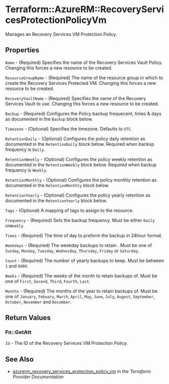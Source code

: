 # Terraform::AzureRM::RecoveryServicesProtectionPolicyVm

Manages an Recovery Services VM Protection Policy.

## Properties

`Name` - (Required) Specifies the name of the Recovery Services Vault Policy. Changing this forces a new resource to be created.

`ResourceGroupName` - (Required) The name of the resource group in which to create the Recovery Services Protected VM. Changing this forces a new resource to be created.

`RecoveryVaultName` - (Required) Specifies the name of the Recovery Services Vault to use. Changing this forces a new resource to be created.

`Backup` - (Required) Configures the Policy backup frequecent, times & days as documented in the `Backup` block below.

`Timezone` - (Optional) Specifies the timezone. Defaults to `UTC`.

`RetentionDaily` - (Optional) Configures the policy daily retention as documented in the `RetentionDaily` block below. Required when backup frequency is `Daily`.

`RetentionWeekly` - (Optional) Configures the policy weekly retention as documented in the `RetentionWeekly` block below. Required when backup frequency is `Weekly`.

`RetentionMonthly` - (Optional) Configures the policy monthly retention as documented in the `RetentionMonthly` block below.

`RetentionYearly` - (Optional) Configures the policy yearly retention as documented in the `RetentionYearly` block below.

`Tags` - (Optional) A mapping of tags to assign to the resource.

`Frequency` - (Required) Sets the backup frequency. Must be either `Daily` or`Weekly`.

`Times` - (Required) The time of day to preform the backup in 24hour format.

`Weekdays` - (Required) The weekday backups to retain . Must be one of `Sunday`, `Monday`, `Tuesday`, `Wednesday`, `Thursday`, `Friday` or `Saturday`.

`Count` - (Required) The number of yearly backups to keep. Must be between `1` and `9999`.

`Weeks` - (Required) The weeks of the month to retain backups of. Must be one of `First`, `Second`, `Third`, `Fourth`, `Last`.

`Months` - (Required) The months of the year to retain backups of. Must be one of `January`, `Febuary`, `March`, `April`, `May`, `June`, `July`, `Augest`, `September`, `October`, `November` and `December`.


## Return Values

### Fn::GetAtt

`Id` - The ID of the Recovery Services VM Protection Policy.

## See Also

* [azurerm_recovery_services_protection_policy_vm](https://www.terraform.io/docs/providers/azurerm/r/recovery_services_protection_policy_vm.html) in the _Terraform Provider Documentation_
